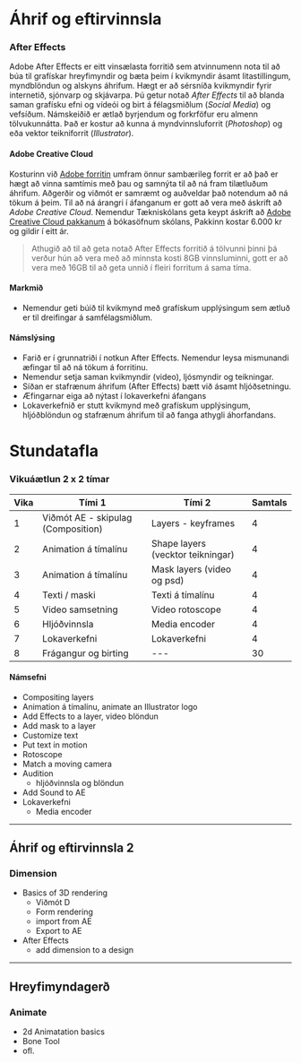 #  Áhrif og eftirvinnsla

### After Effects

Adobe After Effects er eitt vinsælasta forritið sem atvinnumenn nota til að búa til grafískar hreyfimyndir og bæta þeim í kvikmyndir ásamt litastillingum, myndblöndun og alskyns áhrifum. Hægt er að sérsníða kvikmyndir fyrir internetið, sjónvarp og skjávarpa. Þú getur notað _After Effects_ til að blanda saman grafísku efni og vídeói og birt á félagsmiðlum (_Social Media_) og vefsíðum. Námskeiðið er ætlað byrjendum og forkrföfur eru almenn tölvukunnátta. Það er kostur að kunna á myndvinnsluforrit (_Photoshop_) og eða vektor teikniforrit (_Illustrator_).

#### Adobe Creative Cloud

Kosturinn við [Adobe forritin](https://www.adobe.com/creativecloud.html) umfram önnur sambærileg forrit er að það er hægt að vinna samtímis með þau og samnýta til að ná fram tilætluðum áhrifum. Aðgerðir og viðmót er samræmt og auðveldar það notendum að ná tökum á þeim.  Til að ná árangri í áfanganum er gott að vera með áskrift að _Adobe Creative Cloud_. Nemendur Tækniskólans geta keypt áskrift að [Adobe Creative Cloud pakkanum](https://tskoli.is/tolvuthjonusta/) á bókasöfnum skólans, Pakkinn kostar 6.000 kr og gildir í eitt ár.

> Athugið að til að geta notað After Effects forritið á tölvunni þinni þá verður hún að vera með að minnsta kosti 8GB vinnsluminni, gott er að vera með 16GB til að geta unnið í fleiri forritum á sama tíma.

#### Markmið

- Nemendur geti búið til kvikmynd með grafískum upplýsingum sem ætluð er til dreifingar á samfélagsmiðlum. 

#### Námslýsing

- Farið er í grunnatriði í notkun After Effects. Nemendur leysa mismunandi æfingar  til að ná tökum á forritinu.
- Nemendur setja saman kvikmyndir (video), ljósmyndir og teikningar. 
- Síðan er stafrænum áhrifum (After Effects) bætt við ásamt hljóðsetningu.
- Æfingarnar eiga að nýtast í lokaverkefni áfangans
- Lokaverkefnið er stutt kvikmynd með grafískum upplýsingum, hljóðblöndun og stafrænum áhrifum til að fanga athygli áhorfandans.  

# Stundatafla

### Vikuáætlun 2 x 2 tímar

| Vika | Tími 1  | Tími 2 | Samtals |
| --- | --- | --- | --- |
| 1 | Viðmót AE - skipulag (Composition) | Layers - keyframes |  4 |
| 2 | Animation á tímalínu | Shape layers (vecktor teikningar) |  4 | 
| 3 | Animation á tímalínu | Mask layers (video og psd)|  4 |  
| 4 | Texti / maski | Texti á tímalínu |  4 |  
| 5 | Video samsetning | Video rotoscope |  4 | 
| 6 | Hljóðvinnsla | Media encoder |  4 |
| 7 | Lokaverkefni | Lokaverkefni |  4 |  
| 8 | Frágangur og birting | --- |  30 |

#### Námsefni

- Compositing layers
- Animation á tímalínu, animate an Illustrator logo
- Add Effects to a layer, video blöndun
- Add mask to a layer
- Customize text
- Put text in motion
- Rotoscope
- Match a moving camera
- Audition
  - hljóðvinnsla og blöndun
- Add Sound to AE
- Lokaverkefni
  - Media encoder

--- 

##  Áhrif og eftirvinnsla 2

### Dimension
- Basics of 3D rendering
  - Viðmót D
  - Form rendering
  - import from AE
  - Export to AE
- After Effects
  - add dimension to a design

---

## Hreyfimyndagerð

### Animate

- 2d Animatation basics
- Bone Tool
- ofl.

